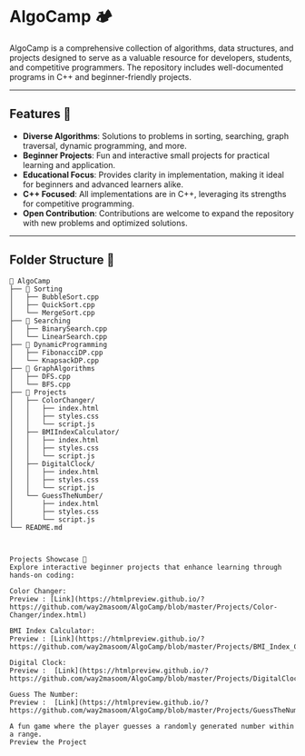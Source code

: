 # AlgoCamp 🏕️

AlgoCamp is a comprehensive collection of algorithms, data structures, and projects designed to serve as a valuable resource for developers, students, and competitive programmers. The repository includes well-documented programs in C++ and beginner-friendly projects.

---

## Features 🚀

- **Diverse Algorithms**: Solutions to problems in sorting, searching, graph traversal, dynamic programming, and more.
- **Beginner Projects**: Fun and interactive small projects for practical learning and application.
- **Educational Focus**: Provides clarity in implementation, making it ideal for beginners and advanced learners alike.
- **C++ Focused**: All implementations are in C++, leveraging its strengths for competitive programming.
- **Open Contribution**: Contributions are welcome to expand the repository with new problems and optimized solutions.

---

## Folder Structure 📁

```plaintext
📂 AlgoCamp
├── 📂 Sorting
│   ├── BubbleSort.cpp
│   ├── QuickSort.cpp
│   └── MergeSort.cpp
├── 📂 Searching
│   ├── BinarySearch.cpp
│   └── LinearSearch.cpp
├── 📂 DynamicProgramming
│   ├── FibonacciDP.cpp
│   └── KnapsackDP.cpp
├── 📂 GraphAlgorithms
│   ├── DFS.cpp
│   └── BFS.cpp
├── 📂 Projects
│   ├── ColorChanger/
│   │   ├── index.html
│   │   ├── styles.css
│   │   └── script.js
│   ├── BMIIndexCalculator/
│   │   ├── index.html
│   │   ├── styles.css
│   │   └── script.js
│   ├── DigitalClock/
│   │   ├── index.html
│   │   ├── styles.css
│   │   └── script.js
│   └── GuessTheNumber/
│       ├── index.html
│       ├── styles.css
│       └── script.js
└── README.md



Projects Showcase 🎨
Explore interactive beginner projects that enhance learning through hands-on coding:

Color Changer:
Preview : [Link](https://htmlpreview.github.io/?https://github.com/way2masoom/AlgoCamp/blob/master/Projects/Color-Changer/index.html)

BMI Index Calculator:
Preview : [Link](https://htmlpreview.github.io/?https://github.com/way2masoom/AlgoCamp/blob/master/Projects/BMI_Index_Calculator/index.html)

Digital Clock:
Preview :  [Link](https://htmlpreview.github.io/?https://github.com/way2masoom/AlgoCamp/blob/master/Projects/DigitalClock/inde.html)

Guess The Number:
Preview :  [Link](https://htmlpreview.github.io/?https://github.com/way2masoom/AlgoCamp/blob/master/Projects/GuessTheNumber/index.html)

A fun game where the player guesses a randomly generated number within a range.
Preview the Project

